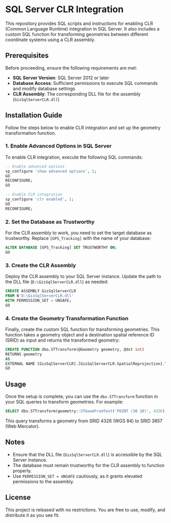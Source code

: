 # SQL Server CLR Integration

This repository provides SQL scripts and instructions for enabling CLR (Common Language Runtime) integration in SQL Server. It also includes a custom SQL function for transforming geometries between different coordinate systems using a CLR assembly.

## Prerequisites

Before proceeding, ensure the following requirements are met:

- **SQL Server Version**: SQL Server 2012 or later
- **Database Access**: Sufficient permissions to execute SQL commands and modify database settings
- **CLR Assembly**: The corresponding DLL file for the assembly (`GisSqlServerCLR.dll`)

## Installation Guide

Follow the steps below to enable CLR integration and set up the geometry transformation function.

### 1. Enable Advanced Options in SQL Server

To enable CLR integration, execute the following SQL commands:

```sql
-- Enable advanced options
sp_configure 'show advanced options', 1;  
GO  
RECONFIGURE;  
GO  

-- Enable CLR integration
sp_configure 'clr enabled', 1;  
GO  
RECONFIGURE;  
```

### 2. Set the Database as Trustworthy

For the CLR assembly to work, you need to set the target database as trustworthy. Replace `[GPS_Tracking]` with the name of your database:

```sql
ALTER DATABASE [GPS_Tracking] SET TRUSTWORTHY ON;
GO
```

### 3. Create the CLR Assembly

Deploy the CLR assembly to your SQL Server instance. Update the path to the DLL file (`D:\GisSqlServerCLR.dll`) as needed:

```sql
CREATE ASSEMBLY GisSqlServerCLR
FROM N'D:\GisSqlServerCLR.dll'
WITH PERMISSION_SET = UNSAFE;
GO
```

### 4. Create the Geometry Transformation Function

Finally, create the custom SQL function for transforming geometries. This function takes a geometry object and a destination spatial reference ID (SRID) as input and returns the transformed geometry:

```sql
CREATE FUNCTION dbo.STTransform(@Geometry geometry, @dst int)
RETURNS geometry
AS
EXTERNAL NAME [GisSqlServerCLR].[GisSqlServerCLR.SpatialReprojection].TransformGeometry;
GO
```

## Usage

Once the setup is complete, you can use the `dbo.STTransform` function in your SQL queries to transform geometries. For example:

```sql
SELECT dbo.STTransform(geometry::STGeomFromText('POINT (30 10)', 4326), 3857);
```

This query transforms a geometry from SRID 4326 (WGS 84) to SRID 3857 (Web Mercator).

## Notes

- Ensure that the DLL file (`GisSqlServerCLR.dll`) is accessible by the SQL Server instance.
- The database must remain trustworthy for the CLR assembly to function properly.
- Use `PERMISSION_SET = UNSAFE` cautiously, as it grants elevated permissions to the assembly.

## License

This project is released with no restrictions. You are free to use, modify, and distribute it as you see fit.
